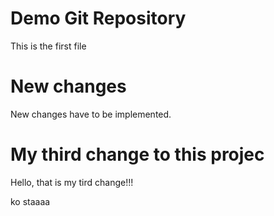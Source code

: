 # Demo Git Repository

This is the first file

# New changes

New changes have to be implemented.

# My third change to this projec

Hello, that is my tird change!!!

ko staaaa
